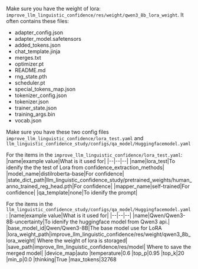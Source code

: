 Make sure you have the weight of lora: `improve_llm_linguistic_confidence/res/weight/qwen3_8b_lora_weight`. It often contains these files:
- adapter_config.json
- adapter_model.safetensors
- added_tokens.json
- chat_template.jinja
- merges.txt
- optimizer.pt
- README.md
- rng_state.pth
- scheduler.pt
- special_tokens_map.json
- tokenizer_config.json
- tokenizer.json
- trainer_state.json
- training_args.bin
- vocab.json

Make sure you have these two config files `improve_llm_linguistic_confidence/lora_test.yaml` and `llm_linguistic_confidence_study/configs/qa_model/Huggingfacemodel.yaml`

For the items in the `improve_llm_linguistic_confidence/lora_test.yaml`:
|name|example value|What is it used for|
|--|--|--|
|name|lora_test|To idenify the the test of Lora from confidence_extraction_methods|
|model_name|distilroberta-base|For confidence|
|state_dict_path|llm_linguistic_confidence_study/pretrained_weights/human_anno_trained_reg_head.pth|For confidence|
|mapper_name|self-trained|For confidence|
|qa_template|none|To idenify the prompt|

For the items in the `llm_linguistic_confidence_study/configs/qa_model/Huggingfacemodel.yaml`:
|name|example value|What is it used for|
|--|--|--|
|name|Qwen/Qwen3-8B-uncertainty|To idenify the huggingface model from Qwen3 api.|
|base_model_id|Qwen/Qwen3-8B|The base model use for LoRA
|lora_weight_path|improve_llm_linguistic_confidence/res/weight/qwen3_8b_lora_weight| Where the weight of lora is storaged|
|save_path|improve_llm_linguistic_confidence/res/model| Where to save the merged model|
|device_map|auto
|temperature|0.6
|top_p|0.95
|top_k|20
|min_p|0.0
|thinking|True
|max_tokens|32768